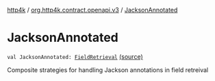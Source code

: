 [http4k](../index.md) / [org.http4k.contract.openapi.v3](index.md) / [JacksonAnnotated](./-jackson-annotated.md)

# JacksonAnnotated

`val JacksonAnnotated: `[`FieldRetrieval`](-field-retrieval/index.md) [(source)](https://github.com/http4k/http4k/blob/master/http4k-contract/src/main/kotlin/org/http4k/contract/openapi/v3/jacksonExt.kt#L26)

Composite strategies for handling Jackson annotations in field retreival

